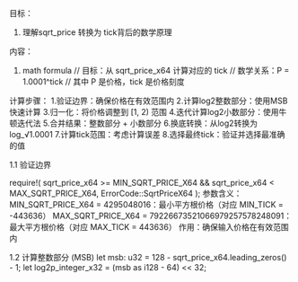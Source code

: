 目标：
1. 理解sqrt_price 转换为 tick背后的数学原理


内容：
1. math formula
// 目标：从 sqrt_price_x64 计算对应的 tick
// 数学关系：P = 1.0001^tick
// 其中 P 是价格，tick 是价格刻度

计算步骤：
    1.验证边界：确保价格在有效范围内
    2.计算log2整数部分：使用MSB快速计算
    3.归一化：将价格调整到 [1, 2) 范围
    4.迭代计算log2小数部分：使用牛顿迭代法
    5.合并结果：整数部分 + 小数部分
    6.换底转换：从log2转换为log_√1.0001
    7.计算tick范围：考虑计算误差
    8.选择最终tick：验证并选择最准确的值


1.1 验证边界

require!(
    sqrt_price_x64 >= MIN_SQRT_PRICE_X64 && sqrt_price_x64 < MAX_SQRT_PRICE_X64,
    ErrorCode::SqrtPriceX64
);
参数含义：
MIN_SQRT_PRICE_X64 = 4295048016：最小平方根价格（对应 MIN_TICK = -443636）
MAX_SQRT_PRICE_X64 = 79226673521066979257578248091：最大平方根价格（对应 MAX_TICK = 443636）
作用：确保输入价格在有效范围内


1.2 计算整数部分 (MSB)
let msb: u32 = 128 - sqrt_price_x64.leading_zeros() - 1;
let log2p_integer_x32 = (msb as i128 - 64) << 32;
